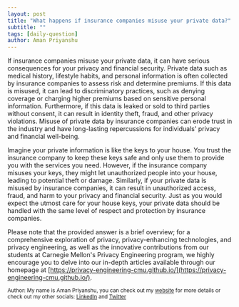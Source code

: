 ```yaml
---
layout: post
title: "What happens if insurance companies misuse your private data?"
subtitle: ""
tags: [daily-question]
author: Aman Priyanshu
---
```


If insurance companies misuse your private data, it can have serious consequences for your privacy and financial security. Private data such as medical history, lifestyle habits, and personal information is often collected by insurance companies to assess risk and determine premiums. If this data is misused, it can lead to discriminatory practices, such as denying coverage or charging higher premiums based on sensitive personal information. Furthermore, if this data is leaked or sold to third parties without consent, it can result in identity theft, fraud, and other privacy violations. Misuse of private data by insurance companies can erode trust in the industry and have long-lasting repercussions for individuals' privacy and financial well-being.

Imagine your private information is like the keys to your house. You trust the insurance company to keep these keys safe and only use them to provide you with the services you need. However, if the insurance company misuses your keys, they might let unauthorized people into your house, leading to potential theft or damage. Similarly, if your private data is misused by insurance companies, it can result in unauthorized access, fraud, and harm to your privacy and financial security. Just as you would expect the utmost care for your house keys, your private data should be handled with the same level of respect and protection by insurance companies.

Please note that the provided answer is a brief overview; for a comprehensive exploration of privacy, privacy-enhancing technologies, and privacy engineering, as well as the innovative contributions from our students at Carnegie Mellon's Privacy Engineering program, we highly encourage you to delve into our in-depth articles available through our homepage at [https://privacy-engineering-cmu.github.io/](https://privacy-engineering-cmu.github.io/).

<small>Author: My name is Aman Priyanshu, you can check out my [website](https://amanpriyanshu.github.io/) for more details or check out my other socials: [LinkedIn](https://www.linkedin.com/in/aman-priyanshu/) and [Twitter](https://twitter.com/AmanPriyanshu6)</small>
